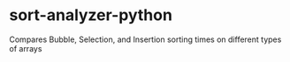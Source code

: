 # sort-analyzer-python
Compares Bubble, Selection, and Insertion sorting times on different types of arrays
